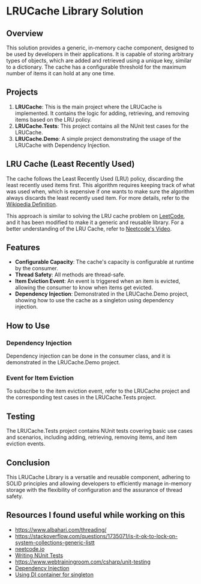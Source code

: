 # LRUCache Library Solution

## Overview
This solution provides a generic, in-memory cache component, designed to be used by developers in their applications. It is capable of storing arbitrary types of objects, which are added and retrieved using a unique key, similar to a dictionary. The cache has a configurable threshold for the maximum number of items it can hold at any one time.

## Projects
1. **LRUCache**: This is the main project where the LRUCache is implemented. It contains the logic for adding, retrieving, and removing items based on the LRU policy.
2. **LRUCache.Tests**: This project contains all the NUnit test cases for the LRUCache.
3. **LRUCache.Demo**: A simple project demonstrating the usage of the LRUCache with Dependency Injection.

## LRU Cache (Least Recently Used)
The cache follows the Least Recently Used (LRU) policy, discarding the least recently used items first. This algorithm requires keeping track of what was used when, which is expensive if one wants to make sure the algorithm always discards the least recently used item. For more details, refer to the [Wikipedia Definition](https://en.wikipedia.org/wiki/Cache_replacement_policies#Least_recently_used_(LRU)).

This approach is similar to solving the LRU cache problem on [LeetCode](https://leetcode.com/problems/lru-cache/description/), and it has been modified to make it a generic and reusable library. For a better understanding of the LRU Cache, refer to [Neetcode's Video](https://youtu.be/7ABFKPK2hD4?si=Ro1AhtNsjZOtDMG5).

## Features
- **Configurable Capacity**: The cache's capacity is configurable at runtime by the consumer.
- **Thread Safety**: All methods are thread-safe.
- **Item Eviction Event**: An event is triggered when an item is evicted, allowing the consumer to know when items get evicted.
- **Dependency Injection**: Demonstrated in the LRUCache.Demo project, showing how to use the cache as a singleton using dependency injection.

## How to Use
### Dependency Injection
Dependency injection can be done in the consumer class, and it is demonstrated in the LRUCache.Demo project.
### Event for Item Eviction
To subscribe to the item eviction event, refer to the LRUCache project and the corresponding test cases in the LRUCache.Tests project.

## Testing
The LRUCache.Tests project contains NUnit tests covering basic use cases and scenarios, including adding, retrieving, removing items, and item eviction events.

## Conclusion
This LRUCache Library  is a versatile and reusable component, adhering to SOLID principles and allowing developers to efficiently manage in-memory storage with the flexibility of configuration and the assurance of thread safety.

## Resources I found useful while working on this
- https://www.albahari.com/threading/
- https://stackoverflow.com/questions/1735071/is-it-ok-to-lock-on-system-collections-generic-listt
- [neetcode.io](https://neetcode.io/)
- [Writing NUnit Tests](https://www.youtube.com/watch?v=HYrXogLj7vg&t=2064s)
- https://www.webtrainingroom.com/csharp/unit-testing
- [Dependency Injection](https://learn.microsoft.com/en-us/aspnet/core/fundamentals/dependency-injection?view=aspnetcore-7.0)
- [Using DI container for singleton](https://stackoverflow.com/questions/53825155/how-can-i-use-microsoft-extensions-dependencyinjection-in-an-net-core-console-a)

